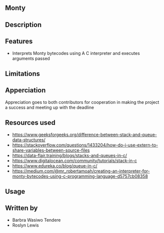 Monty
-----

Description
-----------

Features
--------
* Interprets Monty bytecodes using A C interpreter and executes arguments passed 

Limitations
------------


Apperciation
------------
Appreciation goes to both contributors for cooperation in making the project a success and meeting up with the deadline

Resources used
--------------
* https://www.geeksforgeeks.org/difference-between-stack-and-queue-data-structures/
* https://stackoverflow.com/questions/1433204/how-do-i-use-extern-to-share-variables-between-source-files
* https://data-flair.training/blogs/stacks-and-queues-in-c/
* https://www.digitalocean.com/community/tutorials/stack-in-c
* https://www.edureka.co/blog/queue-in-c/
* https://medium.com/@mr_robertamoah/creating-an-interpreter-for-monty-bytecodes-using-c-programming-language-d5757cb08358


Usage
-----

Written by
----------
* Barbra Wasiwo Tendere
* Roslyn Lewis
